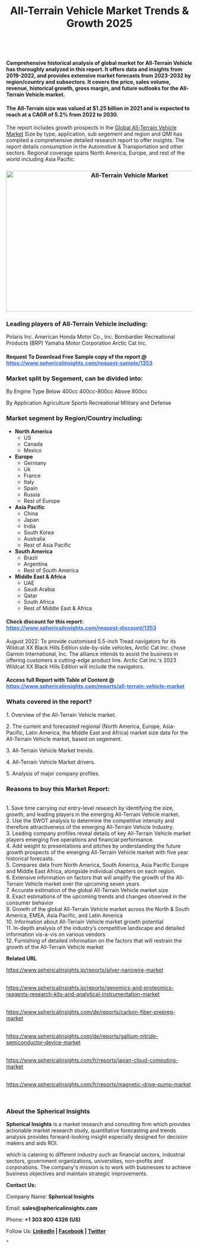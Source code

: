 <p>&nbsp;</p>
<p>&nbsp;</p>
<h1 style="text-align: center;">All-Terrain Vehicle Market Trends &amp; Growth 2025</h1>
<p>&nbsp;</p>
<p>&nbsp;</p>
<p><strong>Comprehensive historical analysis of global market for All-Terrain Vehicle has thoroughly analyzed in this report. It offers data and insights from 2019-2022, and provides extensive market forecasts from 2023-2032 by region/country and subsectors. It covers the price, sales volume, revenue, historical growth, gross margin, and future outlooks for the All-Terrain Vehicle market.</strong></p>
<h4><strong>The All-Terrain size was valued at $1.25 billion in 2021 and is expected to reach at a CAGR of 5.2% from 2022 to 2030.</strong></h4>
<p>The report includes growth prospects in the <a href="https://www.sphericalinsights.com/reports/all-terrain-vehicle-market" target="_blank">Global All-Terrain Vehicle Market</a> Size by type, application, sub segement and region and QMI has compiled a comprehensive detailed research report to offer insights. The report details consumption in the Automotive &amp; Transportation and other sectors. Regional coverage spans North America, Europe, and rest of the world including Asia Pacific.</p>
<h3 style="text-align: center;"><strong><img src="https://www.sphericalinsights.com/images/rd/all-terrain-vehical.png" alt="All-Terrain Vehicle Market" width="650" height="379" /></strong></h3>
<h3><strong>Leading players of All-Terrain Vehicle including:</strong></h3>
<p>Polaris Inc. American Honda Motor Co., Inc. Bombardier Recreational Products (BRP) Yamaha Motor Corporation Arctic Cat Inc.</p>
<h4>Request To Download Free Sample copy of the report  @ <span style="color: #3366ff;"><a style="color: #3366ff;" href="https://www.sphericalinsights.com/request-sample/1353" target="_blank">https://www.sphericalinsights.com/request-sample/1353</a></span></h4>
<h3><strong>Market split by Segement, can be divided into:</strong></h3>
<p>By Engine Type Below 400cc 400cc-800cc Above 800cc</p>
<p>By Application Agriculture Sports Recreational Military and Defense</p>
<h3><strong>Market segment by Region/Country including:</strong></h3>
<ul>
<li><strong>North America</strong>
<ul>
<li>US</li>
<li>Canada</li>
<li>Mexico</li>
</ul>
</li>
<li><strong>Europe</strong>
<ul>
<li>Germany</li>
<li>Uk</li>
<li>France</li>
<li>Italy</li>
<li>Spain</li>
<li>Russia</li>
<li>Rest of Europe</li>
</ul>
</li>
<li><strong>Asia Pacific</strong>
<ul>
<li>China</li>
<li>Japan</li>
<li>India</li>
<li>South Korea</li>
<li>Australia</li>
<li>Rest of Asia Pacific</li>
</ul>
</li>
<li><strong>South America</strong>
<ul>
<li>Brazil</li>
<li>Argentina</li>
<li>Rest of South America</li>
</ul>
</li>
<li><strong>Middle East &amp; Africa</strong>
<ul>
<li>UAE</li>
<li>Saudi Arabia</li>
<li>Qatar</li>
<li>South Africa</li>
<li>Rest of Middle East &amp; Africa</li>
</ul>
</li>
</ul>
<h4>Check discount for this report: <span style="color: #3366ff;"><a style="color: #3366ff;" href="https://www.sphericalinsights.com/request-discount/1353" target="_blank">https://www.sphericalinsights.com/request-discount/1353</a></span></h4>
<p>August 2022: To provide customised 5.5-inch Tread navigators for its Wildcat XX Black Hills Edition side-by-side vehicles, Arctic Cat Inc. chose Garmin International, Inc. The alliance intends to assist the business in offering customers a cutting-edge product line. Arctic Cat Inc.'s 2023 Wildcat XX Black Hills Edition will include the navigators.</p>
<h4>Access full Report with Table of Content @ <span style="color: #3366ff;"><a style="color: #3366ff;" href="https://www.sphericalinsights.com/reports/all-terrain-vehicle-market" target="_blank">https://www.sphericalinsights.com/reports/all-terrain-vehicle-market</a></span></h4>
<h3><strong>Whats covered in the report?</strong></h3>
<p>1. Overview of the All-Terrain Vehicle market.</p>
<p>2. The current and forecasted regional (North America, Europe, Asia-Pacific, Latin America, the Middle East and Africa) market size data for the All-Terrain Vehicle market, based on segement.</p>
<p>3. All-Terrain Vehicle Market trends.</p>
<p>4. All-Terrain Vehicle Market drivers.</p>
<p>5. Analysis of major company profiles.</p>
<h3><strong>Reasons to buy this Market Report:</strong></h3>
<p><br /> 1. Save time carrying out entry-level research by identifying the size, growth, and leading players in the emerging All-Terrain Vehicle market.<br /> 2. Use the SWOT analysis to determine the competitive intensity and therefore attractiveness of the emerging All-Terrain Vehicle Industry.<br /> 3. Leading company profiles reveal details of key All-Terrain Vehicle market players emerging five operations and financial performance.<br /> 4. Add weight to presentations and pitches by understanding the future growth prospects of the emerging All-Terrain Vehicle market with five year historical forecasts.<br /> 5. Compares data from North America, South America, Asia Pacific Europe and Middle East Africa, alongside individual chapters on each region.<br /> 6. Extensive information on factors that will amplify the growth of the All-Terrain Vehicle market over the upcoming seven years<br /> 7. Accurate estimation of the global All-Terrain Vehicle market size <br /> 8. Exact estimations of the upcoming trends and changes observed in the consumer behavior <br /> 9. Growth of the global All-Terrain Vehicle market across the North &amp; South America, EMEA, Asia Pacific, and Latin America<br /> 10. Information about All-Terrain Vehicle market growth potential<br /> 11. In-depth analysis of the industry&rsquo;s competitive landscape and detailed information vis-a-vis on various vendors<br /> 12. Furnishing of detailed information on the factors that will restrain the growth of the All-Terrain Vehicle market</p>
<p><strong>Related URL</strong></p>
<p><a href="https://www.sphericalinsights.jp/reports/silver-nanowire-market">https://www.sphericalinsights.jp/reports/silver-nanowire-market</a>&nbsp;</p>
<p><br /><a href="https://www.sphericalinsights.jp/reports/genomics-and-proteomics-reagents-research-kits-and-analytical-instrumentation-market">https://www.sphericalinsights.jp/reports/genomics-and-proteomics-reagents-research-kits-and-analytical-instrumentation-market</a>&nbsp;</p>
<p><br /><a href="https://www.sphericalinsights.com/de/reports/carbon-fiber-prepreg-market">https://www.sphericalinsights.com/de/reports/carbon-fiber-prepreg-market</a>&nbsp;</p>
<p><br /><a href="https://www.sphericalinsights.com/de/reports/gallium-nitride-semiconductor-device-market">https://www.sphericalinsights.com/de/reports/gallium-nitride-semiconductor-device-market</a>&nbsp;</p>
<p><br /><a href="https://www.sphericalinsights.com/fr/reports/japan-cloud-computing-market">https://www.sphericalinsights.com/fr/reports/japan-cloud-computing-market</a>&nbsp;</p>
<p><br /><a href="https://www.sphericalinsights.com/fr/reports/magnetic-drive-pump-market">https://www.sphericalinsights.com/fr/reports/magnetic-drive-pump-market</a>&nbsp;</p>
<p><strong>&nbsp;</strong></p>
<h3><strong>About the Spherical Insights</strong></h3>
<p><strong>Spherical Insights</strong> is a market research and consulting firm which provides actionable market research study, quantitative forecasting and trends analysis provides forward-looking insight especially designed for decision makers and aids ROI.</p>
<p>which is catering to different industry such as financial sectors, industrial sectors, government organizations, universities, non-profits and corporations. The company's mission is to work with businesses to achieve business objectives and maintain strategic improvements.</p>
<p><strong>Contact Us:</strong></p>
<p>Company Name: <strong>Spherical Insights</strong></p>
<p>Email: <strong>sales@sphericalinsights.com</strong></p>
<p>Phone: <strong>+1 303 800 4326 (US)</strong></p>
<p>Follow Us: <strong><a href="https://www.linkedin.com/company/spherical-insight/"><u>LinkedIn</u></a> | <a href="https://www.facebook.com/sphericalinsights22"><u>Facebook</u></a> | <a href="https://twitter.com/SInsights_US"><u>Twitter</u></a></strong></p>
<p>"</p>

